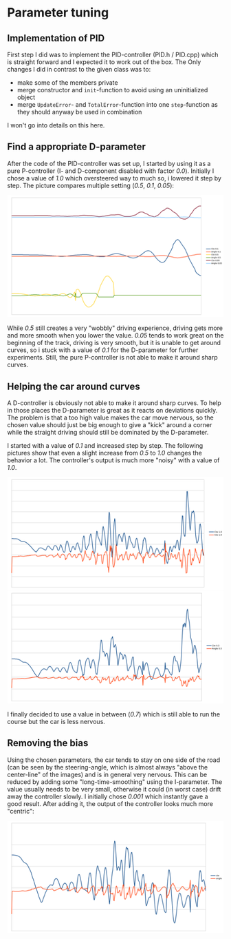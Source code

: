 # Parameter tuning

## Implementation of PID

First step I did was to implement the PID-controller (PID.h / PID.cpp) which is straight forward
and I expected it to work out of the box. The Only changes I did in contrast to the given class
was to:
* make some of the members private
* merge constructor and `init`-function to avoid using an uninitialized object
* merge `UpdateError`- and `TotalError`-function into one `step`-function as they should anyway be used in combination

I won't go into details on this here.

## Find a appropriate D-parameter

After the code of the PID-controller was set up, I started by using it as a pure P-controller (I- and D-component
disabled with factor *0.0*).
Initially I chose a value of *1.0* which oversteered way to much so, i lowered it step by step. The picture compares
multiple setting (*0.5*, *0.1*, *0.05*):

![D-controller with different settings](/images/p.png)

While *0.5* still creates a very "wobbly" driving experience, driving gets more and more smooth when you lower the value.
*0.05* tends to work great on the beginning of the track, driving is very smooth, but it is unable to get around curves, so
i stuck with a value of *0.1* for the D-parameter for further experiments. Still, the pure P-controller is not able to make
it around sharp curves.

## Helping the car around curves

A D-controller is obviously not able to make it around sharp curves. To help in those places the D-parameter is great as
it reacts on deviations quickly. The problem is that a too high value makes the car move nervous, so the chosen value should
just be big enough to give a "kick" around a corner while the straight driving should still be dominated by the D-parameter.

I started with a value of *0.1* and increased step by step. The following pictures show that even a slight increase from
*0.5* to *1.0* changes the behavior a lot. The controller's output is much more "noisy" with a value of *1.0*.

![PD-controller, I-value too high](images/pd1.png)
![PD-controller, I-value too OK](images/pd05.png)
<pic><pic>

I finally decided to use a value in between (*0.7*) which is still able to run the course but the car is less nervous.

## Removing the bias

Using the chosen parameters, the car tends to stay on one side of the road (can be seen by the steering-angle, which is
almost always "above the center-line" of the images) and is in general very nervous. This can be reduced by adding some
"long-time-smoothing" using the I-parameter. The value usually needs to be very small, otherwise it could (in worst case)
drift away the controller slowly. I initially chose *0.001* which instantly gave a good result. After adding it, the output
of the controller looks much more "centric":

![PID-controller](images/pid.png)

